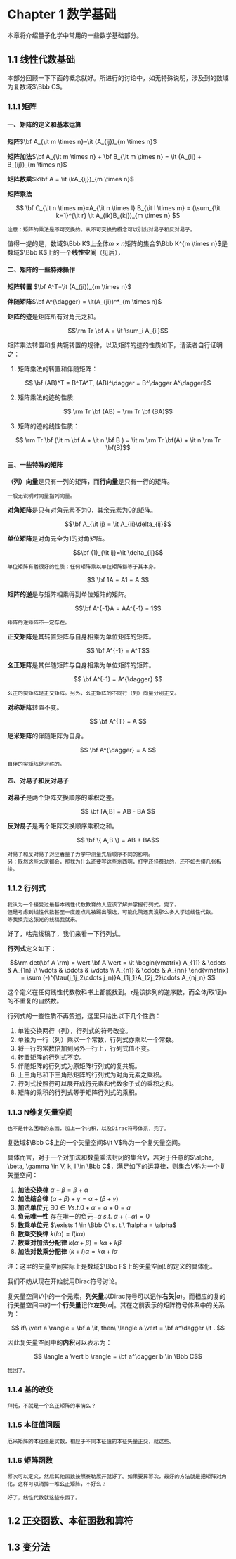 # Chapter 1 数学基础

本章将介绍量子化学中常用的一些数学基础部分。

## 1.1 线性代数基础

本部分回顾一下下面的概念就好。所进行的讨论中，如无特殊说明，涉及到的数域为复数域$\Bbb C$。

### 1.1.1 矩阵

#### 一、矩阵的定义和基本运算
**矩阵**$\bf A_{\it m \times n}=\it (A_{ij})_{m \times n}$

**矩阵加法**$\bf A_{\it m \times n} + \bf B_{\it m \times n} = \it (A_{ij} + B_{ij})_{m \times n}$

**矩阵数乘**$k\bf A = \it (kA_{ij})_{m \times n}$

**矩阵乘法**

$$
\bf C_{\it n \times m}=A_{\it n \times l} B_{\it l \times m} = (\sum_{\it k=1}^{\it r} \it A_{ik}B_{kj})_{m \times n}
$$

    注意：矩阵的乘法是不可交换的。从不可交换的概念可以引出对易子和反对易子。

值得一提的是，数域$\Bbb K$上全体$m \times n$矩阵的集合$\Bbb K^{m \times n}$是数域$\Bbb K$上的一个**线性空间**（见后），

#### 二、矩阵的一些特殊操作

**矩阵转置** $\bf A^T=\it (A_{ji})_{m \times n}$

**伴随矩阵**$\bf A^{\dagger} = \it(A_{ji})^*_{m \times n}$

**矩阵的迹**是矩阵所有对角元之和。

$$\rm Tr \bf A = \it \sum_i A_{ii}$$

矩阵乘法转置和复共轭转置的规律，以及矩阵的迹的性质如下，请读者自行证明之：

1. 矩阵乘法的转置和伴随矩阵：

$$ \bf (AB)^T = B^TA^T, (AB)^\dagger = B^\dagger A^\dagger$$

2. 矩阵乘法的迹的性质:

$$ \rm Tr \bf (AB) = \rm Tr \bf (BA)$$

3. 矩阵的迹的线性性质：

$$ \rm Tr \bf (\it m \bf A + \it n \bf B ) = \it m \rm Tr \bf(A) + \it n \rm Tr \bf(B)$$
#### 三、一些特殊的矩阵

**（列）向量**是只有一列的矩阵，而**行向量**是只有一行的矩阵。

    一般无说明时向量指列向量。

**对角矩阵**是只有对角元素不为0，其余元素为0的矩阵。

$$\bf A_{\it ij} = \it A_{ii}\delta_{ij}$$

**单位矩阵**是对角元全为1的对角矩阵。

$$\bf (1)_{\it ij}=\it \delta_{ij}$$

    单位矩阵有着很好的性质：任何矩阵乘以单位矩阵都等于其本身。

$$ \bf 1A = A1 = A $$

**矩阵的逆**是与矩阵相乘得到单位矩阵的矩阵。

$$\bf A^{-1}A = AA^{-1} = 1$$

    矩阵的逆矩阵不一定存在。

**正交矩阵**是其转置矩阵与自身相乘为单位矩阵的矩阵。

$$ \bf A^{-1} = A^T$$

**幺正矩阵**是其伴随矩阵与自身相乘为单位矩阵的矩阵。

$$ \bf A^{-1} = A^{\dagger} $$

    幺正的实矩阵是正交矩阵。另外，幺正矩阵的不同行（列）向量分别正交。

**对称矩阵**转置不变。

$$ \bf A^{T} = A $$

**厄米矩阵**的伴随矩阵为自身。

$$ \bf A^{\dagger} = A $$

    自伴的实矩阵是对称的。

#### 四、对易子和反对易子

**对易子**是两个矩阵交换顺序的乘积之差。

$$ \bf [A,B] = AB - BA $$

**反对易子**是两个矩阵交换顺序乘积之和。

$$ \bf \{ A,B \} = AB + BA$$

    对易子和反对易子对应着量子力学中测量先后顺序不同的影响。
    另：既然这些大家都会，那我为什么还要写这些东西啊，打字还怪费劲的，还不如去摸几张板绘。

### 1.1.2 行列式

    我认为一个接受过最基本线性代数教育的人应该了解并掌握行列式。完了。
    但是考虑到线性代数甚至一度差点儿被踢出限选，可能化院还真没那么多人学过线性代数。
    等我摸完这张光的线稿我就来。

好了，咕完线稿了，我们来看一下行列式。

**行列式**定义如下：

$$\rm det(\bf A \rm) = \vert \bf A \vert = \it
\begin{vmatrix}
A_{11} & \cdots & A_{1n} \\
\vdots & \ddots & \vdots \\
A_{n1} & \cdots & A_{nn}
\end{vmatrix}
= \sum (-)^{\tau(j_1j_2\cdots j_n)}A_{1j_1}A_{2j_2}\cdots A_{nj_n}
$$

这个定义在任何线性代数教科书上都能找到。$\tau$是该排列的逆序数，而全体$j$取1到n的不重复的自然数。

行列式的一些性质不再赘述，这里只给出以下几个性质：

1. 单独交换两行（列），行列式的符号改变。
2. 单独为一行（列）乘以一个常数，行列式亦乘以一个常数。
3. 将一行的常数倍加到另外一行上，行列式值不变。
4. 转置矩阵的行列式不变。
5. 伴随矩阵的行列式为原矩阵行列式的复共轭。
6. 上三角形和下三角形矩阵的行列式为对角元素之乘积。
7. 行列式按照行可以展开成行元素和代数余子式的乘积之和。
8. 矩阵的乘积的行列式等于矩阵行列式的乘积。

### 1.1.3 N维复矢量空间

    也不是什么困难的东西，加上一个内积，以及Dirac符号体系，完了。

复数域$\Bbb C$上的一个矢量空间$\it V$称为一个复矢量空间。

具体而言，对于一个对加法和数量乘法封闭的集合$V$，若对于任意的$\alpha, \beta, \gamma \in V, k, l \in \Bbb C$，满足如下的运算律，则集合$V$称为一个复矢量空间：

1. **加法交换律** $\alpha + \beta = \beta + \alpha$
2. **加法结合律** $(\alpha + \beta) + \gamma = \alpha + (\beta + \gamma)$
3. **加法单位元** $\exists 0 \in V s. t. 0 + \alpha = \alpha + 0 = a$
4. **负元唯一性** 存在唯一的负元$-\alpha \ s. t.\ \alpha + (- \alpha) = 0$
5. **数乘单位元** $\exists 1 \in \Bbb C\ s. t.\ 1\alpha = \alpha$
6. **数乘交换律** $k(l\alpha) = l(k\alpha)$
7. **数乘对加法分配律** $k(\alpha + \beta) = k\alpha + k\beta$
8. **加法对数乘分配律** $(k+l)\alpha = k\alpha + l\alpha$

注：这里的矢量空间实际上是数域$\Bbb F$上的矢量空间$L$的定义的具体化。

我们不妨从现在开始就用Dirac符号讨论。

复矢量空间$V$中的一个元素，**列矢量**以Dirac符号可以记作**右矢**$\vert a \rangle$。而相应的复的行矢量空间中的一个**行矢量**记作**左矢**$\langle a \vert$。其在之前表示的矩阵符号体系中的关系为：

$$ if\ \vert a \rangle = \bf a \it, then\ \langle a \vert = \bf a^\dagger \it . $$

因此复矢量空间中的**内积**可以表示为：

$$ \langle a \vert b \rangle = \bf a^\dagger b \in \Bbb C$$

    我困了。

### 1.1.4 基的改变

    拜托，不就是一个幺正矩阵的事情么？

### 1.1.5 本征值问题

    厄米矩阵的本征值是实数，相应于不同本征值的本征矢量正交，就这些。

### 1.1.6 矩阵函数

    幂次可以定义，然后其他函数按照泰勒展开就好了。如果要算幂次，最好的方法就是把矩阵对角化，这样可以消掉一堆幺正矩阵，不好么？

    好了，线性代数就这些东西了。

## 1.2 正交函数、本征函数和算符

## 1.3 变分法

